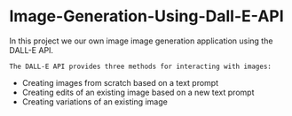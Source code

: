 # Image-Generation-Using-Dall-E-API
In this project we our own image image generation application using the DALL-E API.

`The DALL-E API provides three methods for interacting with images:`

- Creating images from scratch based on a text prompt
- Creating edits of an existing image based on a new text prompt
- Creating variations of an existing image
